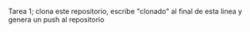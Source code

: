 Tarea 1; clona este repositorio, escribe "clonado" al final de esta linea y genera un push al repositorio
